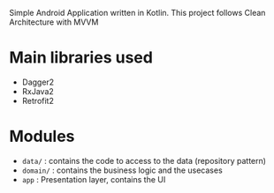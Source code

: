 Simple Android Application written in Kotlin.
This project follows Clean Architecture with MVVM

# Main libraries used

* Dagger2
* RxJava2
* Retrofit2

# Modules


* `data/` : contains the code to access to the data (repository pattern)
* `domain/` : contains the business logic and the usecases
* `app` : Presentation layer, contains the UI 

